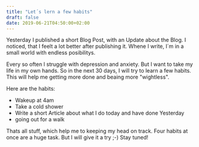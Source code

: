 ```yaml
---
title: "Let´s lern a few habits"
draft: false
date: 2019-06-21T04:50:00+02:00
---
```


Yesterday I published a short Blog Post, with an Update about the Blog. I noticed, that I feelt a lot better after publishing it. Whene I write, I´m in a small world with endless posibilitys. 

Every so often I struggle with depression and anxiety. But I want to take my life in my own hands. So in the next 30 days, I will try to learn a few habits. This will help me getting more done and beaing more "wightless".

Here are the habits:

- Wakeup at 4am
- Take a cold shower
- Write a short Article about what I do today and have done Yesterday
- going out for a walk

Thats all stuff, which help me to keeping my head on track. Four habits at once are a huge task. But I will give it a try ;-) Stay tuned!